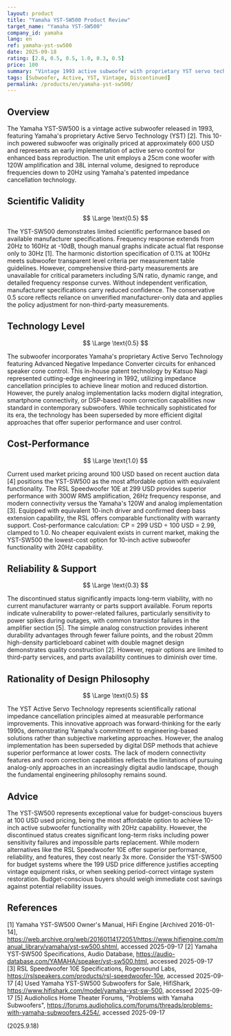 ```yaml
---
layout: product
title: "Yamaha YST-SW500 Product Review"
target_name: "Yamaha YST-SW500"
company_id: yamaha
lang: en
ref: yamaha-yst-sw500
date: 2025-09-18
rating: [2.8, 0.5, 0.5, 1.0, 0.3, 0.5]
price: 100
summary: "Vintage 1993 active subwoofer with proprietary YST servo technology, offering excellent cost-performance as the cheapest option with equivalent functionality, though limited by outdated design and discontinued support."
tags: [Subwoofer, Active, YST, Vintage, Discontinued]
permalink: /products/en/yamaha-yst-sw500/
---
```


## Overview

 The Yamaha YST-SW500 is a vintage active subwoofer released in 1993, featuring Yamaha's proprietary Active Servo Technology (YST) [2]. This 10-inch powered subwoofer was originally priced at approximately 600 USD and represents an early implementation of active servo control for enhanced bass reproduction. The unit employs a 25cm cone woofer with 120W amplification and 38L internal volume, designed to reproduce frequencies down to 20Hz using Yamaha's patented impedance cancellation technology.

## Scientific Validity

$$ \Large \text{0.5} $$

The YST-SW500 demonstrates limited scientific performance based on available manufacturer specifications. Frequency response extends from 20Hz to 160Hz at -10dB, though manual graphs indicate actual flat response only to 30Hz [1]. The harmonic distortion specification of 0.1% at 100Hz meets subwoofer transparent level criteria per measurement table guidelines. However, comprehensive third-party measurements are unavailable for critical parameters including S/N ratio, dynamic range, and detailed frequency response curves. Without independent verification, manufacturer specifications carry reduced confidence. The conservative 0.5 score reflects reliance on unverified manufacturer-only data and applies the policy adjustment for non-third-party measurements.

## Technology Level

$$ \Large \text{0.5} $$

The subwoofer incorporates Yamaha's proprietary Active Servo Technology featuring Advanced Negative Impedance Converter circuits for enhanced speaker cone control. This in-house patent technology by Katsuo Nagi represented cutting-edge engineering in 1992, utilizing impedance cancellation principles to achieve linear motion and reduced distortion. However, the purely analog implementation lacks modern digital integration, smartphone connectivity, or DSP-based room correction capabilities now standard in contemporary subwoofers. While technically sophisticated for its era, the technology has been superseded by more efficient digital approaches that offer superior performance and user control.

## Cost-Performance

$$ \Large \text{1.0} $$

Current used market pricing around 100 USD based on recent auction data [4] positions the YST-SW500 as the most affordable option with equivalent functionality. The RSL Speedwoofer 10E at 299 USD provides superior performance with 300W RMS amplification, 26Hz frequency response, and modern connectivity versus the Yamaha's 120W and analog implementation [3]. Equipped with equivalent 10-inch driver and confirmed deep bass extension capability, the RSL offers comparable functionality with warranty support. Cost-performance calculation: CP = 299 USD ÷ 100 USD = 2.99, clamped to 1.0. No cheaper equivalent exists in current market, making the YST-SW500 the lowest-cost option for 10-inch active subwoofer functionality with 20Hz capability.

## Reliability & Support

$$ \Large \text{0.3} $$

The discontinued status significantly impacts long-term viability, with no current manufacturer warranty or parts support available. Forum reports indicate vulnerability to power-related failures, particularly sensitivity to power spikes during outages, with common transistor failures in the amplifier section [5]. The simple analog construction provides inherent durability advantages through fewer failure points, and the robust 20mm high-density particleboard cabinet with double magnet design demonstrates quality construction [2]. However, repair options are limited to third-party services, and parts availability continues to diminish over time.

## Rationality of Design Philosophy

$$ \Large \text{0.5} $$

The YST Active Servo Technology represents scientifically rational impedance cancellation principles aimed at measurable performance improvements. This innovative approach was forward-thinking for the early 1990s, demonstrating Yamaha's commitment to engineering-based solutions rather than subjective marketing approaches. However, the analog implementation has been superseded by digital DSP methods that achieve superior performance at lower costs. The lack of modern connectivity features and room correction capabilities reflects the limitations of pursuing analog-only approaches in an increasingly digital audio landscape, though the fundamental engineering philosophy remains sound.

## Advice

The YST-SW500 represents exceptional value for budget-conscious buyers at 100 USD used pricing, being the most affordable option to achieve 10-inch active subwoofer functionality with 20Hz capability. However, the discontinued status creates significant long-term risks including power sensitivity failures and impossible parts replacement. While modern alternatives like the RSL Speedwoofer 10E offer superior performance, reliability, and features, they cost nearly 3x more. Consider the YST-SW500 for budget systems where the 199 USD price difference justifies accepting vintage equipment risks, or when seeking period-correct vintage system restoration. Budget-conscious buyers should weigh immediate cost savings against potential reliability issues.

## References

[1] Yamaha YST-SW500 Owner's Manual, HiFi Engine [Archived 2016-01-14], https://web.archive.org/web/20160114172051/https://www.hifiengine.com/manual_library/yamaha/yst-sw500.shtml, accessed 2025-09-17
[2] Yamaha YST-SW500 Specifications, Audio Database, https://audio-database.com/YAMAHA/speaker/yst-sw500.html, accessed 2025-09-17  
[3] RSL Speedwoofer 10E Specifications, Rogersound Labs, https://rslspeakers.com/products/rsl-speedwoofer-10e, accessed 2025-09-17
[4] Used Yamaha YST-SW500 Subwoofers for Sale, HifiShark, https://www.hifishark.com/model/yamaha-yst-sw-500, accessed 2025-09-17
[5] Audioholics Home Theater Forums, "Problems with Yamaha Subwoofers", https://forums.audioholics.com/forums/threads/problems-with-yamaha-subwoofers.4254/, accessed 2025-09-17

(2025.9.18)